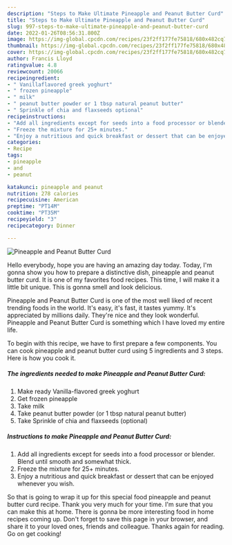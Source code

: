 ```yaml
---
description: "Steps to Make Ultimate Pineapple and Peanut Butter Curd"
title: "Steps to Make Ultimate Pineapple and Peanut Butter Curd"
slug: 997-steps-to-make-ultimate-pineapple-and-peanut-butter-curd
date: 2022-01-26T08:56:31.800Z
image: https://img-global.cpcdn.com/recipes/23f2ff177fe75818/680x482cq70/pineapple-and-peanut-butter-curd-recipe-main-photo.jpg
thumbnail: https://img-global.cpcdn.com/recipes/23f2ff177fe75818/680x482cq70/pineapple-and-peanut-butter-curd-recipe-main-photo.jpg
cover: https://img-global.cpcdn.com/recipes/23f2ff177fe75818/680x482cq70/pineapple-and-peanut-butter-curd-recipe-main-photo.jpg
author: Francis Lloyd
ratingvalue: 4.8
reviewcount: 20066
recipeingredient:
- " Vanillaflavored greek yoghurt"
- " frozen pineapple"
- " milk"
- " peanut butter powder or 1 tbsp natural peanut butter"
- " Sprinkle of chia and flaxseeds optional"
recipeinstructions:
- "Add all ingredients except for seeds into a food processor or blender. Blend until smooth and somewhat thick."
- "Freeze the mixture for 25+ minutes."
- "Enjoy a nutritious and quick breakfast or dessert that can be enjoyed whenever you wish."
categories:
- Recipe
tags:
- pineapple
- and
- peanut

katakunci: pineapple and peanut 
nutrition: 278 calories
recipecuisine: American
preptime: "PT14M"
cooktime: "PT35M"
recipeyield: "3"
recipecategory: Dinner

---
```



![Pineapple and Peanut Butter Curd](https://img-global.cpcdn.com/recipes/23f2ff177fe75818/680x482cq70/pineapple-and-peanut-butter-curd-recipe-main-photo.jpg)

Hello everybody, hope you are having an amazing day today. Today, I'm gonna show you how to prepare a distinctive dish, pineapple and peanut butter curd. It is one of my favorites food recipes. This time, I will make it a little bit unique. This is gonna smell and look delicious.

Pineapple and Peanut Butter Curd is one of the most well liked of recent trending foods in the world. It's easy, it's fast, it tastes yummy. It's appreciated by millions daily. They're nice and they look wonderful. Pineapple and Peanut Butter Curd is something which I have loved my entire life.




To begin with this recipe, we have to first prepare a few components. You can cook pineapple and peanut butter curd using 5 ingredients and 3 steps. Here is how you cook it.

<!--inarticleads1-->

##### The ingredients needed to make Pineapple and Peanut Butter Curd:

1. Make ready  Vanilla-flavored greek yoghurt
1. Get  frozen pineapple
1. Take  milk
1. Take  peanut butter powder (or 1 tbsp natural peanut butter)
1. Take  Sprinkle of chia and flaxseeds (optional)




<!--inarticleads2-->

##### Instructions to make Pineapple and Peanut Butter Curd:

1. Add all ingredients except for seeds into a food processor or blender. Blend until smooth and somewhat thick.
1. Freeze the mixture for 25+ minutes.
1. Enjoy a nutritious and quick breakfast or dessert that can be enjoyed whenever you wish.




So that is going to wrap it up for this special food pineapple and peanut butter curd recipe. Thank you very much for your time. I'm sure that you can make this at home. There is gonna be more interesting food in home recipes coming up. Don't forget to save this page in your browser, and share it to your loved ones, friends and colleague. Thanks again for reading. Go on get cooking!
